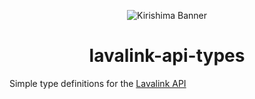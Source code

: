 <div align="center">

![Kirishima Banner](https://cdn.discordapp.com/attachments/891939988088975372/931079377771450388/kirishima-ship-banner.png)

# lavalink-api-types

</div>

Simple type definitions for the [Lavalink API](https://github.com/freyacodes/Lavalink/blob/master/IMPLEMENTATION.md)
